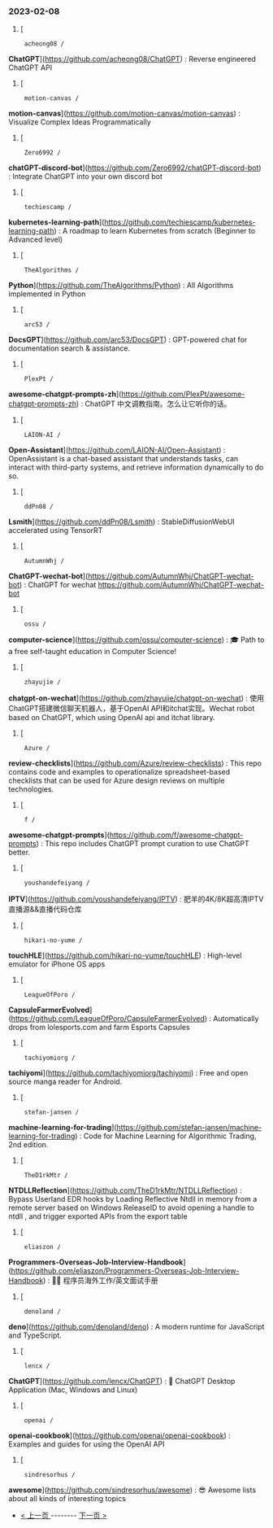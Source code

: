 ### 2023-02-08 
1. [
    

        acheong08 /
**ChatGPT**](https://github.com/acheong08/ChatGPT) : Reverse engineered ChatGPT API
1. [
    

        motion-canvas /
**motion-canvas**](https://github.com/motion-canvas/motion-canvas) : Visualize Complex Ideas Programmatically
1. [
    

        Zero6992 /
**chatGPT-discord-bot**](https://github.com/Zero6992/chatGPT-discord-bot) : Integrate ChatGPT into your own discord bot
1. [
    

        techiescamp /
**kubernetes-learning-path**](https://github.com/techiescamp/kubernetes-learning-path) : A roadmap to learn Kubernetes from scratch (Beginner to Advanced level)
1. [
    

        TheAlgorithms /
**Python**](https://github.com/TheAlgorithms/Python) : All Algorithms implemented in Python
1. [
    

        arc53 /
**DocsGPT**](https://github.com/arc53/DocsGPT) : GPT-powered chat for documentation search & assistance.
1. [
    

        PlexPt /
**awesome-chatgpt-prompts-zh**](https://github.com/PlexPt/awesome-chatgpt-prompts-zh) : ChatGPT 中文调教指南。怎么让它听你的话。
1. [
    

        LAION-AI /
**Open-Assistant**](https://github.com/LAION-AI/Open-Assistant) : OpenAssistant is a chat-based assistant that understands tasks, can interact with third-party systems, and retrieve information dynamically to do so.
1. [
    

        ddPn08 /
**Lsmith**](https://github.com/ddPn08/Lsmith) : StableDiffusionWebUI accelerated using TensorRT
1. [
    

        AutumnWhj /
**ChatGPT-wechat-bot**](https://github.com/AutumnWhj/ChatGPT-wechat-bot) : ChatGPT for wechat https://github.com/AutumnWhj/ChatGPT-wechat-bot
1. [
    

        ossu /
**computer-science**](https://github.com/ossu/computer-science) : 🎓 Path to a free self-taught education in Computer Science!
1. [
    

        zhayujie /
**chatgpt-on-wechat**](https://github.com/zhayujie/chatgpt-on-wechat) : 使用ChatGPT搭建微信聊天机器人，基于OpenAI API和itchat实现。Wechat robot based on ChatGPT, which using OpenAI api and itchat library.
1. [
    

        Azure /
**review-checklists**](https://github.com/Azure/review-checklists) : This repo contains code and examples to operationalize spreadsheet-based checklists that can be used for Azure design reviews on multiple technologies.
1. [
    

        f /
**awesome-chatgpt-prompts**](https://github.com/f/awesome-chatgpt-prompts) : This repo includes ChatGPT prompt curation to use ChatGPT better.
1. [
    

        youshandefeiyang /
**IPTV**](https://github.com/youshandefeiyang/IPTV) : 肥羊的4K/8K超高清IPTV直播源&&直播代码仓库
1. [
    

        hikari-no-yume /
**touchHLE**](https://github.com/hikari-no-yume/touchHLE) : High-level emulator for iPhone OS apps
1. [
    

        LeagueOfPoro /
**CapsuleFarmerEvolved**](https://github.com/LeagueOfPoro/CapsuleFarmerEvolved) : Automatically drops from lolesports.com and farm Esports Capsules
1. [
    

        tachiyomiorg /
**tachiyomi**](https://github.com/tachiyomiorg/tachiyomi) : Free and open source manga reader for Android.
1. [
    

        stefan-jansen /
**machine-learning-for-trading**](https://github.com/stefan-jansen/machine-learning-for-trading) : Code for Machine Learning for Algorithmic Trading, 2nd edition.
1. [
    

        TheD1rkMtr /
**NTDLLReflection**](https://github.com/TheD1rkMtr/NTDLLReflection) : Bypass Userland EDR hooks by Loading Reflective Ntdll in memory from a remote server based on Windows ReleaseID to avoid opening a handle to ntdll , and trigger exported APIs from the export table
1. [
    

        eliaszon /
**Programmers-Overseas-Job-Interview-Handbook**](https://github.com/eliaszon/Programmers-Overseas-Job-Interview-Handbook) : 🏂🏻 程序员海外工作/英文面试手册
1. [
    

        denoland /
**deno**](https://github.com/denoland/deno) : A modern runtime for JavaScript and TypeScript.
1. [
    

        lencx /
**ChatGPT**](https://github.com/lencx/ChatGPT) : 🔮 ChatGPT Desktop Application (Mac, Windows and Linux)
1. [
    

        openai /
**openai-cookbook**](https://github.com/openai/openai-cookbook) : Examples and guides for using the OpenAI API
1. [
    

        sindresorhus /
**awesome**](https://github.com/sindresorhus/awesome) : 😎 Awesome lists about all kinds of interesting topics 

- [ < 上一页 ](https://github.com/able8/github-trending-daily-record/blob/master/2023-02-07.md) -------- [ 下一页 > ](https://github.com/able8/github-trending-daily-record/blob/master/2023-02-09.md)